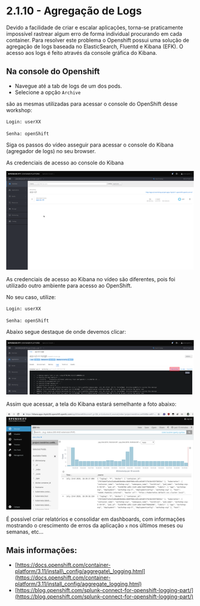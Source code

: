 # 2.1.10 - Agregação de Logs

Devido a facilidade de criar e escalar aplicações, torna-se praticamente impossível rastrear algum erro de forma individual procurando em cada container. Para resolver este problema o Openshift possui uma solução de agregação de logs baseada no ElasticSearch, Fluentd e Kibana \(EFK\). O acesso aos logs é feito através da console gráfica do Kibana.

## Na console do Openshift

* Navegue até a tab de logs de um dos pods.
* Selecione a opção `Archive`

são as mesmas utilizadas para acessar o console do OpenShift desse workshop: 

```text
Login: userXX

Senha: openShift 
```

Siga os passos do vídeo asseguir para acessar o console do Kibana (agregador de logs) no seu browser.

As credenciais de acesso ao console do Kibana 

![](../../.gitbook/assets/kibana.gif)

As credenciais de acesso ao Kibana no vídeo são diferentes, pois foi utilizado outro ambiente para acesso ao OpenShift.

No seu caso, utilize:

```text
Login: userXX

Senha: openShift 
```

Abaixo segue destaque de onde devemos clicar:

![](../../.gitbook/assets/kibana-click.png)

Assim que acessar, a tela do Kibana estará semelhante a foto abaixo:

![](../../.gitbook/assets/log-aggregation.png)

É possível criar relatórios e consolidar em dashboards, com informações mostrando o crescimento de erros da aplicação `x` nos últimos meses ou semanas, etc...

## Mais informações:

* [https://docs.openshift.com/container-platform/3.11/install\_config/aggregate\_logging.html](https://docs.openshift.com/container-platform/3.11/install_config/aggregate_logging.html)
* [https://blog.openshift.com/splunk-connect-for-openshift-logging-part/](https://blog.openshift.com/splunk-connect-for-openshift-logging-part/)
